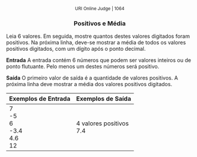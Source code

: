 <center>
	<small>URI Online Judge | 1064</small>
	<h3>Positivos e Média</h3>
</center>

Leia 6 valores. Em seguida, mostre quantos destes valores digitados foram positivos. Na próxima linha, deve-se mostrar a média de todos os valores positivos digitados, com um dígito após o ponto decimal.

**Entrada**
A entrada contém 6 números que podem ser valores inteiros ou de ponto flutuante. Pelo menos um destes números será positivo.

**Saída**
O primeiro valor de saída é a quantidade de valores positivos. A próxima linha deve mostrar a média dos valores positivos digitados.

|  Exemplos de Entrada  | Exemplos de Saída  |
| :------------ | :------------ |
| 7<br>-5<br>6<br>-3.4<br>4.6<br>12 | 4 valores positivos<br>7.4 |










